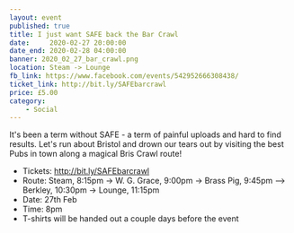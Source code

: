 ```yaml
---
layout: event
published: true
title: I just want SAFE back the Bar Crawl
date:     2020-02-27 20:00:00
date_end: 2020-02-28 04:00:00
banner: 2020_02_27_bar_crawl.png
location: Steam -> Lounge
fb_link: https://www.facebook.com/events/542952666308438/
ticket_link: http://bit.ly/SAFEbarcrawl
price: £5.00
category:
    - Social
---
```


It's been a term without SAFE - a term of painful uploads and hard to find results. Let's run about Bristol and drown our tears out by visiting the best Pubs in town along a magical Bris Crawl route!

- Tickets: http://bit.ly/SAFEbarcrawl
- Route: Steam, 8:15pm -> W. G. Grace, 9:00pm -> Brass Pig, 9:45pm --> Berkley, 10:30pm -> Lounge, 11:15pm
- Date: 27th Feb
- Time: 8pm
- T-shirts will be handed out a couple days before the event
